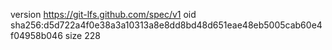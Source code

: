 version https://git-lfs.github.com/spec/v1
oid sha256:d5d722a4f0e38a3a10313a8e8dd8bd48d651eae48eb5005cab60e4f04958b046
size 228
